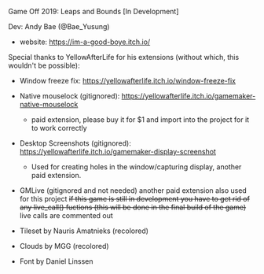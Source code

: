 Game Off 2019: Leaps and Bounds [In Development]

Dev: Andy Bae (@Bae_Yusung) 
- website: https://im-a-good-boye.itch.io/

Special thanks to YellowAfterLife for his extensions (without which, this wouldn't be possible):
- Window freeze fix: https://yellowafterlife.itch.io/window-freeze-fix
- Native mouselock (gitignored): https://yellowafterlife.itch.io/gamemaker-native-mouselock
  - paid extension, please buy it for $1 and import into the project for it to work correctly
- Desktop Screenshots (gitignored): https://yellowafterlife.itch.io/gamemaker-display-screenshot
  - Used for creating holes in the window/capturing display, another paid extension.
- GMLive (gitignored and not needed) another paid extension also used for this project ~~if this game is still in development you have to get rid of any live_call() fuctions (this will be done in the final build of the game)~~ live calls are commented out

- Tileset by Nauris Amatnieks (recolored)
- Clouds by MGG (recolored)
- Font by Daniel Linssen